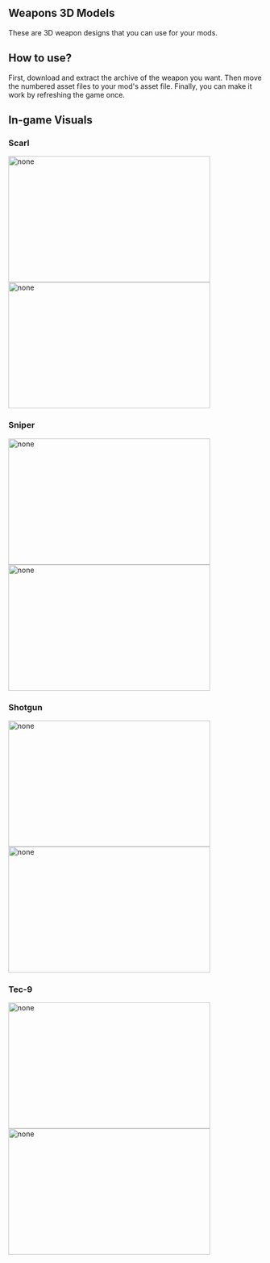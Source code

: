 ## Weapons 3D Models
These are 3D weapon designs that you can use for your mods.
## How to use?
First, download and extract the archive of the weapon you want. Then move the numbered asset files to your mod's asset file. Finally, you can make it work by refreshing the game once.

## In-game Visuals
### Scarl
<img src="https://iili.io/JTa5j3v.png" alt="none" width="400" height="250"> 
<img src="https://iili.io/JTaY7eV.png" alt="none" width="400" height="250">

### Sniper
<img src="https://cdn.discordapp.com/attachments/1169733790420181012/1173603054591934484/Ekran_goruntusu_2023-11-13_152759.png?ex=65803d84&is=656dc884&hm=89023cc774dbdc7e3e3ccd3e2254805118aa9bd7675a7dc72f0a5234da5aee37&" alt="none" width="400" height="250"> 
<img src="https://cdn.discordapp.com/attachments/1169733790420181012/1173603054935875735/Ekran_goruntusu_2023-11-13_152743.png?ex=65803d84&is=656dc884&hm=91035579551ad4054891635e61a51956f265e5f9f3eab216fad9c92ae79c3e79&" alt="none" width="400" height="250">

### Shotgun
<img src="https://cdn.discordapp.com/attachments/1169733790420181012/1173603055409827870/Ekran_goruntusu_2023-11-13_152728.png?ex=65803d84&is=656dc884&hm=4ecf4f8498224f05491d982887e6e1dd590b8000961c58d5055d86ddd9d7d41d&" alt="none" width="400" height="250"> 
<img src="https://cdn.discordapp.com/attachments/1169733790420181012/1173603055858622524/Ekran_goruntusu_2023-11-13_152713.png?ex=65803d85&is=656dc885&hm=6f75f9e0ec67f62e54aae51d9394e99be2e3e50105b87b27cf14a8b801f4b640&" alt="none" width="400" height="250">

### Tec-9
<img src="https://cdn.discordapp.com/attachments/1169733790420181012/1183367433373876304/Ekran_goruntusu_2023-12-10_141834.png?ex=658813ce&is=65759ece&hm=b1b3c7a2b1d2d0d69d73a4ee40d8cb9cf32439dd448363779e56b4cdfd06aaf1&" alt="none" width="400" height="250"> 
<img src="https://cdn.discordapp.com/attachments/1169733790420181012/1183367433810104330/Ekran_goruntusu_2023-12-10_141847.png?ex=658813ce&is=65759ece&hm=6a22f99bb10ae175b99c4c8ca84de54283d6af364c557afe9c140e01c640c809&" alt="none" width="400" height="250">
